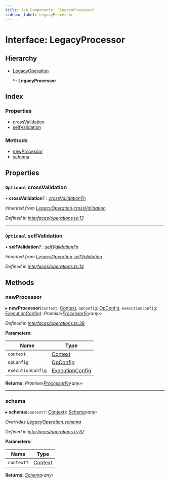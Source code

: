 ```yaml
---
title: Job Components: `LegacyProcessor`
sidebar_label: LegacyProcessor
---
```


# Interface: LegacyProcessor

## Hierarchy

* [LegacyOperation](legacyoperation.md)

  ↳ **LegacyProcessor**

## Index

### Properties

* [crossValidation](legacyprocessor.md#optional-crossvalidation)
* [selfValidation](legacyprocessor.md#optional-selfvalidation)

### Methods

* [newProcessor](legacyprocessor.md#newprocessor)
* [schema](legacyprocessor.md#schema)

## Properties

### `Optional` crossValidation

• **crossValidation**? : *[crossValidationFn](../overview.md#crossvalidationfn)*

*Inherited from [LegacyOperation](legacyoperation.md).[crossValidation](legacyoperation.md#optional-crossvalidation)*

*Defined in [interfaces/operations.ts:13](https://github.com/terascope/teraslice/blob/d8feecc03/packages/job-components/src/interfaces/operations.ts#L13)*

___

### `Optional` selfValidation

• **selfValidation**? : *[selfValidationFn](../overview.md#selfvalidationfn)*

*Inherited from [LegacyOperation](legacyoperation.md).[selfValidation](legacyoperation.md#optional-selfvalidation)*

*Defined in [interfaces/operations.ts:14](https://github.com/terascope/teraslice/blob/d8feecc03/packages/job-components/src/interfaces/operations.ts#L14)*

## Methods

###  newProcessor

▸ **newProcessor**(`context`: [Context](context.md), `opConfig`: [OpConfig](opconfig.md), `executionConfig`: [ExecutionConfig](executionconfig.md)): *Promise‹[ProcessorFn](../overview.md#processorfn)‹any››*

*Defined in [interfaces/operations.ts:38](https://github.com/terascope/teraslice/blob/d8feecc03/packages/job-components/src/interfaces/operations.ts#L38)*

**Parameters:**

Name | Type |
------ | ------ |
`context` | [Context](context.md) |
`opConfig` | [OpConfig](opconfig.md) |
`executionConfig` | [ExecutionConfig](executionconfig.md) |

**Returns:** *Promise‹[ProcessorFn](../overview.md#processorfn)‹any››*

___

###  schema

▸ **schema**(`context?`: [Context](context.md)): *[Schema](operationmodule.md#schema)‹any›*

*Overrides [LegacyOperation](legacyoperation.md).[schema](legacyoperation.md#schema)*

*Defined in [interfaces/operations.ts:37](https://github.com/terascope/teraslice/blob/d8feecc03/packages/job-components/src/interfaces/operations.ts#L37)*

**Parameters:**

Name | Type |
------ | ------ |
`context?` | [Context](context.md) |

**Returns:** *[Schema](operationmodule.md#schema)‹any›*
